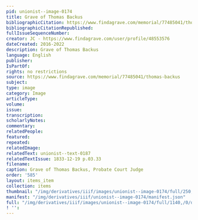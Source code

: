 ```yaml
---
pid: unionist--image-0174
title: Grave of Thomas Backus
bibliographicCitation: https://www.findagrave.com/memorial/77485041/thomas-backus
bibliographicCitationRepublished: 
fullIssueSequenceNumber: 
creator: JC - https://www.findagrave.com/user/profile/48553576
dateCreated: 2016-2022
description: Grave of Thomas Backus
language: English
publisher: 
IsPartOf: 
rights: no restrictions
source: https://www.findagrave.com/memorial/77485041/thomas-backus
subject: 
type: image
category: Image
articleType: 
volume: 
issue: 
transcription: 
scholarlyNotes: 
commentary: 
relatedPeople: 
featured: 
repeated: 
relatedImage: 
relatedText: unionist--text-0187
relatedTextIssue: 1833-12-19 p.03.33
filename: 
caption: Grave of Thomas Backus, Probate Court Judge
order: '585'
layout: items_item
collection: items
thumbnail: "/img/derivatives/iiif/images/unionist--image-0174/full/250,/0/default.jpg"
manifest: "/img/derivatives/iiif/unionist--image-0174/manifest.json"
full: "/img/derivatives/iiif/images/unionist--image-0174/full/1140,/0/default.jpg"
! '': 
---
```

